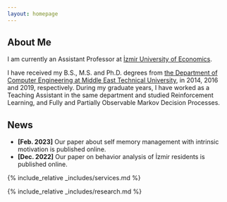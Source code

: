 ```yaml
---
layout: homepage
---
```


## About Me

I am currently an Assistant Professor at [İzmir University of Economics](https://www.ieu.edu.tr/en).

I have received my B.S., M.S. and Ph.D. degrees from [the Department of Computer Engineering at Middle East Technical University]([https://www.ieu.edu.tr/en](https://ceng.metu.edu.tr/)), in 2014, 2016 and 2019, respectively. During my graduate years, I have worked as a Teaching Assistant in the same department and studied Reinforcement Learning, and Fully and Partially Observable Markov Decision Processes.

## News

- **[Feb. 2023]** Our paper about self memory management with intrinsic motivation is published online.
- **[Dec. 2022]** Our paper on behavior analysis of İzmir residents is published online.

{% include_relative _includes/services.md %}

{% include_relative _includes/research.md %}
